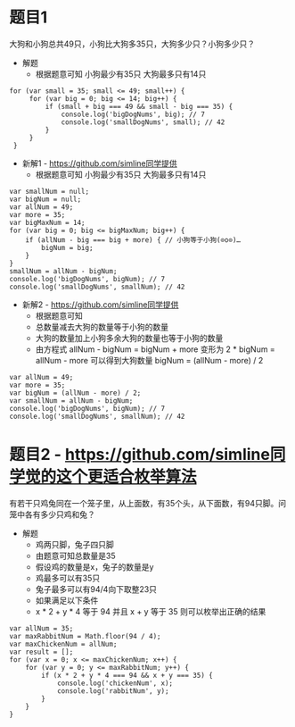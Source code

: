 # 题目1
大狗和小狗总共49只，小狗比大狗多35只，大狗多少只？小狗多少只？
* 解题
    - 根据题意可知 小狗最少有35只 大狗最多只有14只
```
for (var small = 35; small <= 49; small++) {
     for (var big = 0; big <= 14; big++) {
         if (small + big === 49 && small - big === 35) {
             console.log('bigDogNums', big); // 7
             console.log('smallDogNums', small); // 42
         }
     }
 }
```

* 新解1 - https://github.com/simline同学提供
    - 根据题意可知 小狗最少有35只 大狗最多只有14只
```
var smallNum = null;
var bigNum = null;
var allNum = 49;
var more = 35;
var bigMaxNum = 14;
for (var big = 0; big <= bigMaxNum; big++) {
    if (allNum - big === big + more) { // 小狗等于小狗(⊙o⊙)…
        bigNum = big;
    }
}
smallNum = allNum - bigNum;
console.log('bigDogNums', bigNum); // 7
console.log('smallDogNums', smallNum); // 42
```

* 新解2 - https://github.com/simline同学提供
    - 根据题意可知 
    - 总数量减去大狗的数量等于小狗的数量
    - 大狗的数量加上小狗多余大狗的数量也等于小狗的数量
    - 由方程式 allNum - bigNum = bigNum + more 变形为 2 * bigNum = allNum - more 可以得到大狗数量 bigNum = (allNum - more) / 2
```
var allNum = 49;
var more = 35;
var bigNum = (allNum - more) / 2;
var smallNum = allNum - bigNum;
console.log('bigDogNums', bigNum); // 7
console.log('smallDogNums', smallNum); // 42
```

# 题目2 - https://github.com/simline同学觉的这个更适合枚举算法
有若干只鸡兔同在一个笼子里，从上面数，有35个头，从下面数，有94只脚。问笼中各有多少只鸡和兔？
* 解题
    - 鸡两只脚，兔子四只脚
    - 由题意可知总数量是35
    - 假设鸡的数量是x，兔子的数量是y
    - 鸡最多可以有35只
    - 兔子最多可以有94/4向下取整23只
    - 如果满足以下条件
    - x * 2 + y * 4 等于 94 并且 x + y 等于 35 则可以枚举出正确的结果
```
var allNum = 35;
var maxRabbitNum = Math.floor(94 / 4);
var maxChickenNum = allNum;
var result = [];
for (var x = 0; x <= maxChickenNum; x++) {
    for (var y = 0; y <= maxRabbitNum; y++) {
        if (x * 2 + y * 4 === 94 && x + y === 35) {
            console.log('chickenNum', x);
            console.log('rabbitNum', y);
        }
    }
}
```